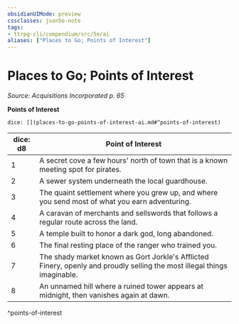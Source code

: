 ```yaml
---
obsidianUIMode: preview
cssclasses: json5e-note
tags:
- ttrpg-cli/compendium/src/5e/ai
aliases: ["Places to Go; Points of Interest"]
---
```

# Places to Go; Points of Interest
*Source: Acquisitions Incorporated p. 65* 

**Points of Interest**

`dice: [](places-to-go-points-of-interest-ai.md#^points-of-interest)`

| dice: d8 | Point of Interest |
|----------|-------------------|
| 1 | A secret cove a few hours' north of town that is a known meeting spot for pirates. |
| 2 | A sewer system underneath the local guardhouse. |
| 3 | The quaint settlement where you grew up, and where you send most of what you earn adventuring. |
| 4 | A caravan of merchants and sellswords that follows a regular route across the land. |
| 5 | A temple built to honor a dark god, long abandoned. |
| 6 | The final resting place of the ranger who trained you. |
| 7 | The shady market known as Gort Jorkle's Afflicted Finery, openly and proudly selling the most illegal things imaginable. |
| 8 | An unnamed hill where a ruined tower appears at midnight, then vanishes again at dawn. |
^points-of-interest